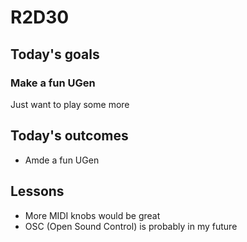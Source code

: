 # R2D30

## Today's goals

### Make a fun UGen
Just want to play some more

## Today's outcomes
- Amde a fun UGen

## Lessons
- More MIDI knobs would be great
- OSC (Open Sound Control) is probably in my future
